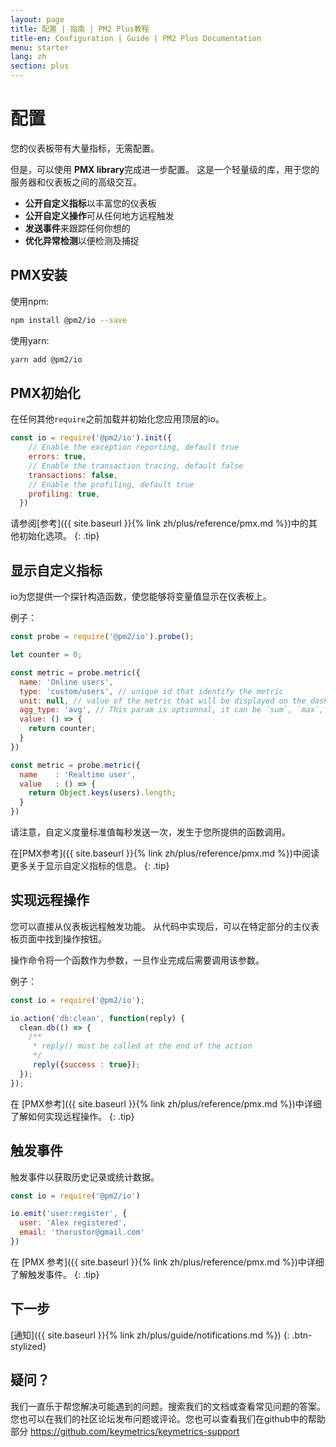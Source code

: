 ```yaml
---
layout: page
title: 配置 | 指南 | PM2 Plus教程
title-en: Configuration | Guide | PM2 Plus Documentation
menu: starter
lang: zh
section: plus
---
```


# 配置

您的仪表板带有大量指标，无需配置。

但是，可以使用 **PMX library**完成进一步配置。 这是一个轻量级的库，用于您的服务器和仪表板之间的高级交互。

- **公开自定义指标**以丰富您的仪表板
- **公开自定义操作**可从任何地方远程触发
- **发送事件**来跟踪任何你想的
- **优化异常检测**以便检测及捕捉

## PMX安装

使用npm:

```bash
npm install @pm2/io --save
```

使用yarn:

```bash
yarn add @pm2/io
```

## PMX初始化

在任何其他`require`之前加载并初始化您应用顶层的io。

```javascript
const io = require('@pm2/io').init({
    // Enable the exception reporting, default true
    errors: true,
    // Enable the transaction tracing, default false
    transactions: false,
    // Enable the profiling, default true
    profiling: true,
  })
```

 请参阅[参考]({{ site.baseurl }}{% link zh/plus/reference/pmx.md %})中的其他初始化选项。
{: .tip}

## 显示自定义指标

io为您提供一个探针构造函数，使您能够将变量值显示在仪表板上。

例子：

```javascript
const probe = require('@pm2/io').probe();

let counter = 0;

const metric = probe.metric({
  name: 'Online users',
  type: 'custom/users', // unique id that identify the metric
  unit: null, // value of the metric that will be displayed on the dashboard
  agg_type: 'avg', // This param is optionnal, it can be `sum`, `max`, `min`, `avg` (default) or `none`. It will impact the way the probe data are aggregated. Use `none` if this is irrelevant (eg: constant or string value).
  value: () => {
    return counter;
  }
})

const metric = probe.metric({
  name    : 'Realtime user',
  value   : () => {
    return Object.keys(users).length;
  }
})
```

请注意，自定义度量标准值每秒发送一次，发生于您所提供的函数调用。

 在[PMX参考]({{ site.baseurl }}{% link zh/plus/reference/pmx.md %})中阅读更多关于显示自定义指标的信息。
{: .tip}

## 实现远程操作

您可以直接从仪表板远程触发功能。 从代码中实现后，可以在特定部分的主仪表板页面中找到操作按钮。

操作命令将一个函数作为参数，一旦作业完成后需要调用该参数。

例子：

```javascript
const io = require('@pm2/io');

io.action('db:clean', function(reply) {
  clean.db(() => {
    /**
     * reply() must be called at the end of the action
     */
     reply({success : true});
  });
});
```

 在 [PMX参考]({{ site.baseurl }}{% link zh/plus/reference/pmx.md %})中详细了解如何实现远程操作。
{: .tip}

## 触发事件

触发事件以获取历史记录或统计数据。

```javascript
const io = require('@pm2/io')

io.emit('user:register', {
  user: 'Alex registered',
  email: 'thorustor@gmail.com'
})
```

 在 [PMX 参考]({{ site.baseurl }}{% link zh/plus/reference/pmx.md %})中详细了解触发事件。
{: .tip}

## 下一步

[通知]({{ site.baseurl }}{% link zh/plus/guide/notifications.md %})
{: .btn-stylized}

## 疑问？

我们一直乐于帮您解决可能遇到的问题。搜索我们的文档或查看常见问题的答案。您也可以在我们的社区论坛发布问题或评论。您也可以查看我们在github中的帮助部分 https://github.com/keymetrics/keymetrics-support
